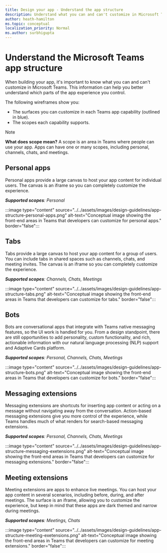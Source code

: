 ```yaml
---
title: Design your app - Understand the app structure
description: Understand what you can and can't customize in Microsoft Teams when designing your app.
author: heath-hamilton
ms.topic: conceptual
localization_priority: Normal
ms.author: surbhigupta
--- 
```

# Understand the Microsoft Teams app structure

When building your app, it's important to know what you can and can't customize in Microsoft Teams. This information can help you better understand which parts of the app experience you control.

The following wireframes show you:

* The surfaces you can customize in each Teams app capability (outlined in blue).
* The scopes each capability supports.

> [!NOTE]
> **What does scope mean?** A scope is an area in Teams where people can use your app. Apps can have one or many scopes, including personal, channels, chats, and meetings.

## Personal apps

Personal apps provide a large canvas to host your app content for individual users. The canvas is an iframe so you can completely customize the experience.

***Supported scopes**: Personal*

:::image type="content" source="../../assets/images/design-guidelines/app-structure-personal-apps.png" alt-text="Conceptual image showing the front-end areas in Teams that developers can customize for personal apps." border="false":::

## Tabs

Tabs provide a large canvas to host your app content for a group of users. You can include tabs in shared spaces such as channels, chats, and meeting invites. The canvas is an iframe so you can completely customize the experience.

***Supported scopes**: Channels, Chats, Meetings*

:::image type="content" source="../../assets/images/design-guidelines/app-structure-tabs.png" alt-text="Conceptual image showing the front-end areas in Teams that developers can customize for tabs." border="false":::

## Bots

Bots are conversational apps that integrate with Teams native messaging features, so the UI work is handled for you. From a design standpoint, there are still opportunities to add personality, custom functionality, and rich, actionable information with our natural language processing (NLP) support and Adaptive Cards platform.

***Supported scopes**: Personal, Channels, Chats, Meetings*

:::image type="content" source="../../assets/images/design-guidelines/app-structure-bots.png" alt-text="Conceptual image showing the front-end areas in Teams that developers can customize for bots." border="false":::

## Messaging extensions

Messaging extensions are shortcuts for inserting app content or acting on a message without navigating away from the conversation. Action-based messaging extensions give you more control of the experience, while Teams handles much of what renders for search-based messaging extensions.

***Supported scopes**: Personal, Channels, Chats, Meetings*

:::image type="content" source="../../assets/images/design-guidelines/app-structure-messaging-exetensions.png" alt-text="Conceptual image showing the front-end areas in Teams that developers can customize for messaging extensions." border="false":::

## Meeting extensions

Meeting extensions are apps to enhance live meetings. You can host your app content in several scenarios, including before, during, and after meetings. The surface is an iframe, allowing you to customize the experience, but keep in mind that these apps are dark themed and narrow during meetings.

***Supported scopes**: Meetings, Chats*

:::image type="content" source="../../assets/images/design-guidelines/app-structure-meeting-exetensions.png" alt-text="Conceptual image showing the front-end areas in Teams that developers can customize for meeting extensions." border="false":::
